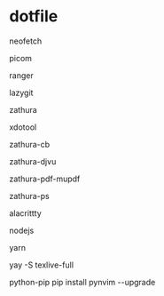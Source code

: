 # dotfile

neofetch

picom

ranger

lazygit

zathura

xdotool

zathura-cb

zathura-djvu

zathura-pdf-mupdf

zathura-ps

alacrittty


nodejs

yarn

yay -S texlive-full

python-pip
pip install pynvim --upgrade
